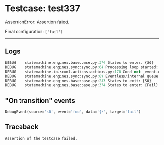# Testcase: test337

AssertionError: Assertion failed.

Final configuration: `['fail']`

---

## Logs
```py
DEBUG    statemachine.engines.base:base.py:374 States to enter: {S0}
DEBUG    statemachine.engines.sync:sync.py:64 Processing loop started: s0
DEBUG    statemachine.io.scxml.actions:actions.py:170 Cond not _event.origintype -> False
DEBUG    statemachine.engines.sync:sync.py:89 Eventless/internal queue: {transition * from S0 to Fail}
DEBUG    statemachine.engines.base:base.py:283 States to exit: {S0}
DEBUG    statemachine.engines.base:base.py:374 States to enter: {Fail}

```

## "On transition" events
```py
DebugEvent(source='s0', event='foo', data='{}', target='fail')
```

## Traceback
```py
Assertion of the testcase failed.
```
